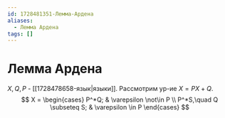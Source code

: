 ```yaml
---
id: 1728481351-Лемма-Ардена
aliases:
  - Лемма Ардена
tags: []
---
```


# Лемма Ардена

$X, Q, P$ - [[1728478658-язык|языки]].
Рассмотрим ур-ие $X = PX + Q$.
$$
X = \begin{cases}
P^*Q; & \varepsilon \not\in P \\
P^*S,\quad Q \subseteq S; & \varepsilon \in P
\end{cases}
$$

